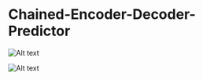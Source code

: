 # Chained-Encoder-Decoder-Predictor

![Alt text](relative/path/to/graphical_model.png?raw=true "Graphical Model")

![Alt text](relative/path/to/nn_model.png?raw=true "Neural Network Model")

